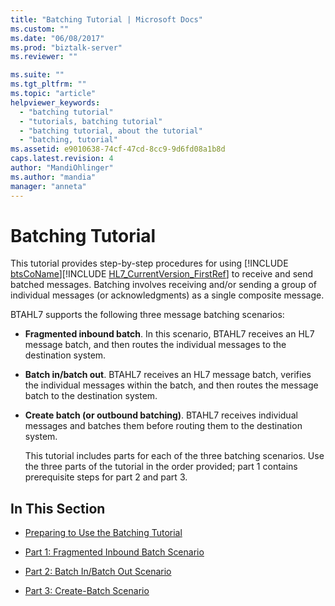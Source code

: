 ```yaml
---
title: "Batching Tutorial | Microsoft Docs"
ms.custom: ""
ms.date: "06/08/2017"
ms.prod: "biztalk-server"
ms.reviewer: ""

ms.suite: ""
ms.tgt_pltfrm: ""
ms.topic: "article"
helpviewer_keywords: 
  - "batching tutorial"
  - "tutorials, batching tutorial"
  - "batching tutorial, about the tutorial"
  - "batching, tutorial"
ms.assetid: e9010638-74cf-47cd-8cc9-9d6fd08a1b8d
caps.latest.revision: 4
author: "MandiOhlinger"
ms.author: "mandia"
manager: "anneta"
---
```

# Batching Tutorial
This tutorial provides step-by-step procedures for using [!INCLUDE [btsCoName](../../includes/btsconame-md.md)][!INCLUDE [HL7_CurrentVersion_FirstRef](../../includes/hl7-currentversion-firstref-md.md)] to receive and send batched messages. Batching involves receiving and/or sending a group of individual messages (or acknowledgments) as a single composite message.  
  
 BTAHL7 supports the following three message batching scenarios:  
  
- **Fragmented inbound batch**. In this scenario, BTAHL7 receives an HL7 message batch, and then routes the individual messages to the destination system.  
  
- **Batch in/batch out**. BTAHL7 receives an HL7 message batch, verifies the individual messages within the batch, and then routes the message batch to the destination system.  
  
- **Create batch (or outbound batching)**. BTAHL7 receives individual messages and batches them before routing them to the destination system.  
  
  This tutorial includes parts for each of the three batching scenarios. Use the three parts of the tutorial in the order provided; part 1 contains prerequisite steps for part 2 and part 3.  
  
## In This Section  
  
-   [Preparing to Use the Batching Tutorial](../../adapters-and-accelerators/accelerator-hl7/preparing-to-use-the-batching-tutorial.md)  
  
-   [Part 1: Fragmented Inbound Batch Scenario](../../adapters-and-accelerators/accelerator-hl7/part-1-fragmented-inbound-batch-scenario.md)  
  
-   [Part 2: Batch In/Batch Out Scenario](../../adapters-and-accelerators/accelerator-hl7/part-2-batch-in-batch-out-scenario.md)  
  
-   [Part 3: Create-Batch Scenario](../../adapters-and-accelerators/accelerator-hl7/part-3-create-batch-scenario.md)